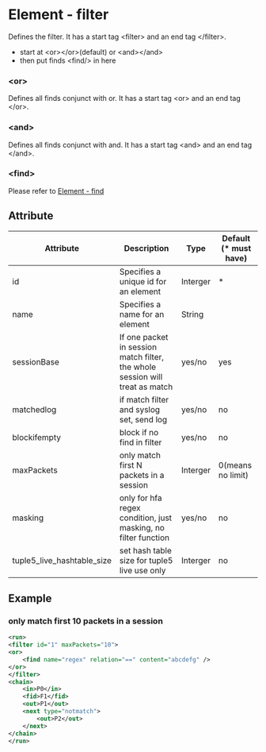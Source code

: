 # Element - filter
Defines the filter. 
It has a start tag &lt;filter&gt; and an end tag &lt;/filter&gt;.

- start at &lt;or&gt;&lt;/or&gt;(default) or &lt;and&gt;&lt;/and&gt;
- then put finds &lt;find/&gt; in here

### &lt;or&gt;
Defines all finds conjunct with or. 
It has a start tag &lt;or&gt; and an end tag &lt;/or&gt;.

### &lt;and&gt;
Defines all finds conjunct with and. 
It has a start tag &lt;and&gt; and an end tag &lt;/and&gt;.

### &lt;find&gt;
Please refer to [Element - find](find.md)

## Attribute
| Attribute | Description | Type | Default (* must have) |
|---|---|---|---|
| id | Specifies a unique id for an element | Interger | * |
| name | Specifies a name for an element | String | |
| sessionBase | If one packet in session match filter, the whole session will treat as match | yes/no | yes |
| matchedlog | if match filter and syslog set, send log | yes/no | no |
| blockifempty | block if no find in filter | yes/no | no |
| maxPackets | only match first N packets in a session | Interger | 0(means no limit) |
| masking | only for hfa regex condition, just masking, no filter function | yes/no | no |
| tuple5_live_hashtable_size | set hash table size for tuple5 live use only | Interger | no |

## Example

### only match first 10 packets in a session
```xml
<run>
<filter id="1" maxPackets="10">
<or>
	<find name="regex" relation="==" content="abcdefg" />
</or>
</filter>
<chain>
	<in>P0</in>
	<fid>F1</fid>
	<out>P1</out>
	<next type="notmatch">
		<out>P2</out>
	</next>
</chain>
</run>
```
